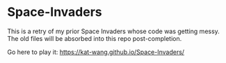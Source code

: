 # Space-Invaders
This is a retry of my prior Space Invaders whose code was getting messy. The old files will be absorbed into this repo post-completion.

Go here to play it: https://kat-wang.github.io/Space-Invaders/
